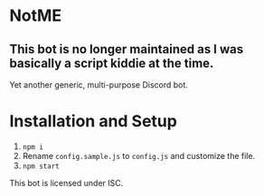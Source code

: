 # NotME

## This bot is no longer maintained as I was basically a script kiddie at the time.

Yet another generic, multi-purpose Discord bot.

# Installation and Setup
1. `npm i`
2. Rename `config.sample.js` to `config.js` and customize the file.
2. `npm start`

This bot is licensed under ISC.
